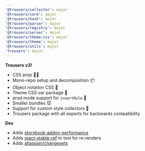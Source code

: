 ```yaml
---
'@trousers/collector': major
'@trousers/core': major
'@trousers/hash': major
'@trousers/parser': major
'@trousers/registry': major
'@trousers/server': major
'@trousers/theme-css': major
'@trousers/theme': major
'@trousers/utils': major
'trousers': major
---
```


**Trousers v3!**

-   CSS prop 👩‍🎤
-   Mono-repo setup and decomposition 📦
-   Object notation CSS 🍞
-   Theme CSS var package 🎨
-   prod mode support for `insertRule` 🏹
-   Smaller bundles 🐭
-   Support for custom style collectors 🕺
-   Trousers package with all exports for backwards compatibility

**Dev**

-   Adds [storybook-addon-performance](https://github.com/atlassian-labs/storybook-addon-performance)
-   Adds [react-stable-ref](https://github.com/danieldelcore/react-stable-ref) to test for re-renders
-   Adds [atlassian/changesets](https://github.com/atlassian/changesets)
